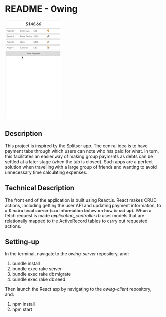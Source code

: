 README - Owing
==============

![Image](./GIF.gif)

Description
-----------

This project is inspired by the Splitser app. The central idea is to have payment tabs through which users can note who has paid for what. In turn, this facilitates an easier way of making group payments as debts can be settled at a later stage (when the tab is closed). Such apps are a perfect solution when travelling with a large group of friends and wanting to avoid unnecessary time calculating expenses.

Technical Description
---------------------

The front end of the application is built using React.js. React makes CRUD actions, including getting the user API and updating payment information, to a Sinatra local server (see information below on how to set up). When a fetch request is made *application_controller.rb* uses models that are relationally mapped to the ActiveRecord tables to carry out requested actions.

Setting-up
----------

In the terminal, navigate to the *owing-server* repository, and:
1. bundle install
2. bundle exec rake server
3. bundle exec rake db:migrate
4. bundle exec rake db:seed

Then launch the React app by navigating to the *owing-client* repository, and:
1. npm install
2. npm start

